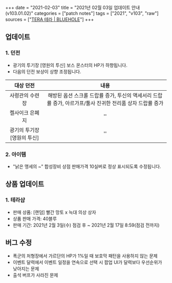 +++
date = "2021-02-03"
title = "2021년 02월 03일 업데이트 안내 (v103.01.02)"
categories = ["patch notes"]
tags = ["2021", "v103", "raw"]
sources = ["[TERA 테라 | BLUEHOLE](https://playtera.co.kr/news/updates/96)"]
+++

## 업데이트

### **1.** 던전
- 광기의 투기장 [영원의 투신] 보스 몬스터의 HP가 하향됩니다.
- 다음의 던전 보상이 상향 조정됩니다.

| 대상 던전 | 내용 |
| :-: | :-: |
| 사령관의 수련장 | 해방된 옵션 스크롤 드랍률 증가, 투신의 액세서리 드랍률 증가, 아르가프/툴사 진귀한 전리품 상자 드랍률 증가 |
| 켈사이크 은폐지 |''|
| 광기의 투기장 [영원의 투신] |''|
 
### **2.** 아이템
- "낡은 맹세의 ~" 합성장비 상점 판매가격 10실버로 정상 표시되도록 수정됩니다.

## 상품 업데이트

### **1.** 테라샵
- 판매 상품: [랜덤] 빨간 망토 x 늑대 의상 상자
- 상품 판매 가격: 40블루
- 판매 기간: 2021년 2월 3일(수) 점검 후 ~ 2021년 2월 17일 8:59(점검 전까지)
 
## 버그 수정

- 폭군의 처형장에서 가르단의 HP가 1%일 때 보호막 패턴을 사용하지 않는 문제
- 이벤트 달력에서 이벤트 일정을 연속으로 선택 시 팝업 UI가 달력보다 우선순위가 낮아지는 문제
- 출석 버프가 사라진 문제
